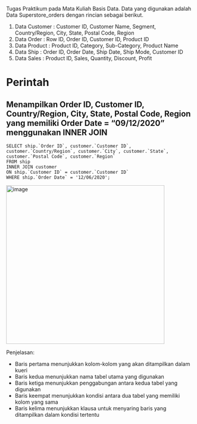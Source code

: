 Tugas Praktikum pada Mata Kuliah Basis Data. Data yang digunakan adalah Data Superstore_orders dengan rincian sebagai berikut.
1. Data Customer : Customer ID, Customer Name, Segment, Country/Region, City, State, Postal Code, Region
2. Data Order : Row ID, Order ID, Customer ID, Product ID
3. Data Product : Product ID, Category, Sub-Category, Product Name
4. Data Ship : Order ID, Order Date, Ship Date, Ship Mode, Customer ID
5. Data Sales : Product ID, Sales, Quantity, Discount, Profit

# Perintah #
## Menampilkan Order ID, Customer ID, Country/Region, City, State, Postal Code, Region yang memiliki Order Date = “09/12/2020” menggunakan INNER JOIN ##
```
SELECT ship.`Order ID`, customer.`Customer ID`, customer.`Country/Region`, customer.`City`, customer.`State`, customer.`Postal Code`, customer.`Region`
FROM ship 
INNER JOIN customer
ON ship.`Customer ID` = customer.`Customer ID`
WHERE ship.`Order Date` = '12/06/2020';
```
<img width="425" alt="image" src="https://github.com/Ivanrasyid89/Portofolio.github.io/assets/98071016/8b5960a4-12dd-4f8e-927c-166e5f5f3806">

Penjelasan:
- Baris pertama menunjukkan kolom-kolom yang akan ditampilkan dalam kueri
- Baris kedua menunjukkan nama tabel utama yang digunakan
- Baris ketiga menunjukkan penggabungan antara kedua tabel yang digunakan
- Baris keempat menunjukkan kondisi antara dua tabel yang memiliki kolom yang sama
- Baris kelima menunjukkan klausa untuk menyaring baris yang ditampilkan dalam kondisi tertentu
